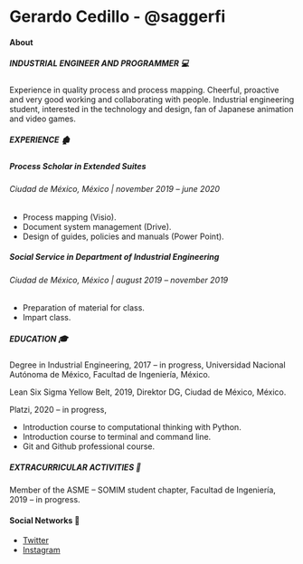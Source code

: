 # Gerardo Cedillo - @saggerfi

#### About
##### INDUSTRIAL ENGINEER AND PROGRAMMER 💻
Experience in quality process and process mapping. Cheerful, proactive and very good working and collaborating with people. Industrial engineering student, interested in the technology and design, fan of Japanese animation and video games.

##### EXPERIENCE 🏚️
##### Process Scholar in Extended Suites 
###### Ciudad de México, México | november 2019 – june 2020
- Process mapping (Visio).
- Document system management (Drive).
- Design of guides, policies and manuals (Power Point).

##### Social Service in Department of Industrial Engineering 
###### Ciudad de México, México | august 2019 – november 2019
- Preparation of material for class.
- Impart class.
 
##### EDUCATION 🎓
Degree in Industrial Engineering, 2017 – in progress,
Universidad Nacional Autónoma de México, Facultad de Ingeniería, México.

Lean Six Sigma Yellow Belt, 2019,
Direktor DG, Ciudad de México, México.

Platzi, 2020 – in progress,
- Introduction course to computational thinking with Python.
- Introduction course to terminal and command line.
- Git and Github professional course. 

##### EXTRACURRICULAR ACTIVITIES 🚀
Member of the ASME – SOMIM student chapter,
Facultad de Ingeniería, 2019 – in progress.

#### Social Networks 💖
- [Twitter](https://twitter.com/sagger_diuur)  
- [Instagram](https://www.instagram.com/saggerfi/)
